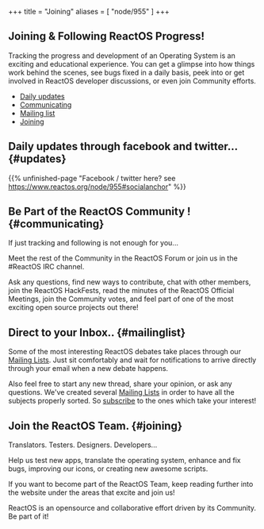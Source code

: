 +++
title = "Joining"
aliases = [ "node/955" ]
+++

Joining & Following ReactOS Progress!
---

Tracking the progress and development of an Operating System is an exciting and educational experience. You can get a glimpse into how things work behind the scenes, see bugs fixed in a daily basis, peek into or get involved in ReactOS developer discussions, or even join Community efforts.

* [Daily updates](#updates)
* [Communicating](#communicating)
* [Mailing list](#mailinglist)
* [Joining](#joining)


## Daily updates through facebook and twitter... {#updates}

{{% unfinished-page "Facebook / twitter here? see https://www.reactos.org/node/955#socialanchor" %}}

## Be Part of the ReactOS Community ! {#communicating}

If just tracking and following is not enough for you...

Meet the rest of the Community in the ReactOS Forum or join us in the #ReactOS IRC channel.

Ask any questions, find new ways to contribute, chat with other members, join the ReactOS HackFests, read the minutes of the ReactOS Official Meetings, join the Community votes, and feel part of one of the most exciting open source projects out there!

## Direct to your Inbox.. {#mailinglist}

Some of the most interesting ReactOS debates take places through our [Mailing Lists](/community/mailing-lists). Just sit comfortably and wait for notifications to arrive directly through your email when a new debate happens.

Also feel free to start any new thread, share your opinion, or ask any questions. 
We've created several [Mailing Lists](/community/mailing-lists) in order to have all the subjects properly sorted. So [subscribe](/community/mailing-lists) to the ones which take your interest!

## Join the ReactOS Team. {#joining}

Translators. Testers. Designers. Developers... 

Help us test new apps, translate the operating system, enhance and fix bugs, improving our icons, or creating new awesome scripts. 

If you want to become part of the ReactOS Team, keep reading further into the website under the areas that excite and join us! 

ReactOS is an opensource and collaborative effort driven by its Community.
Be part of it!
